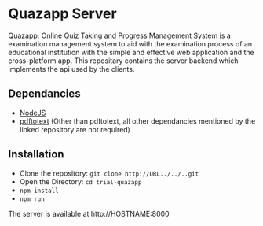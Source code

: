 # Quazapp Server

Quazapp: Online Quiz Taking and Progress Management System is a examination management system to aid with the examination process of an educational institution with the simple and effective web application and the cross-platform app. This repositary contains the server backend which implements the api used by the clients.

## Dependancies

* [NodeJS](https://nodejs.org/en/)
* [pdftotext](https://github.com/nisaacson/pdf-extract) (Other than pdftotext, all other dependancies mentioned by the linked repository are not required)

## Installation

* Clone the repository: ```git clone http://URL../../..git``` 
* Open the Directory: ``` cd trial-quazapp ```
* ``` npm install ```
* ``` npm run ```

The server is available at http://HOSTNAME:8000